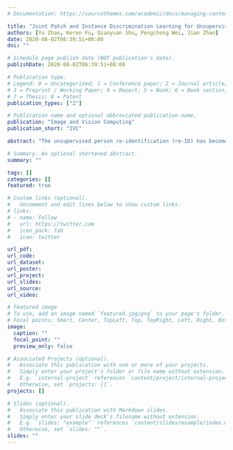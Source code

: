 ```yaml
---
# Documentation: https://sourcethemes.com/academic/docs/managing-content/

title: "Joint Patch and Instance Discrimination Learning for Unsupervised Person Re-identiﬁcation"
authors: [Yu Zhao, Keren Fu, Qiaoyuan Shu, Pengcheng Wei, Jian Zhan]
date: 2020-08-02T06:39:51+08:00
doi: ""

# Schedule page publish date (NOT publication's date).
publishDate: 2020-08-02T06:39:51+08:00

# Publication type.
# Legend: 0 = Uncategorized; 1 = Conference paper; 2 = Journal article;
# 3 = Preprint / Working Paper; 4 = Report; 5 = Book; 6 = Book section;
# 7 = Thesis; 8 = Patent
publication_types: ["2"]

# Publication name and optional abbreviated publication name.
publication: "Image and Vision Computing"
publication_short: "IVC"

abstract: "The unsupervised person re-identification (re-ID) has become increasingly significant in the community because it is more scalable than the supervised method when dealing with the large-scale person re-ID. However, it is difficult to learn discriminative enough features from across-camera images without labelling information. To address this problem, we propose a joint patch and instance discrimination learning (JPIL) framework for the unsupervised person re-ID. The JPIL framework exploits a patch feature extraction model to generate patch-wise features for each input image. Then the patch discrimination learning (PDL) loss is designed to guide the model to mine the patch-wise discriminative information from unlabelled person image patches. On the other hand, we introduce the instance discrimination learning (IDL) loss to provide instance-wise supervision. The IDL loss aims to pull features of the same instance under different transformations closer and push features belonging to different instances away. Finally, we combine the PDL and IDL loss to apply the joint training. Extensive experiments on Market-1501 and DukeMTMC-reID datasets demonstrate the effectiveness of the proposed method for unsupervised person re-ID."

# Summary. An optional shortened abstract.
summary: ""

tags: []
categories: []
featured: true

# Custom links (optional).
#   Uncomment and edit lines below to show custom links.
# links:
# - name: Follow
#   url: https://twitter.com
#   icon_pack: fab
#   icon: twitter

url_pdf:
url_code:
url_dataset:
url_poster:
url_project:
url_slides:
url_source:
url_video:

# Featured image
# To use, add an image named `featured.jpg/png` to your page's folder. 
# Focal points: Smart, Center, TopLeft, Top, TopRight, Left, Right, BottomLeft, Bottom, BottomRight.
image:
  caption: ""
  focal_point: ""
  preview_only: false

# Associated Projects (optional).
#   Associate this publication with one or more of your projects.
#   Simply enter your project's folder or file name without extension.
#   E.g. `internal-project` references `content/project/internal-project/index.md`.
#   Otherwise, set `projects: []`.
projects: []

# Slides (optional).
#   Associate this publication with Markdown slides.
#   Simply enter your slide deck's filename without extension.
#   E.g. `slides: "example"` references `content/slides/example/index.md`.
#   Otherwise, set `slides: ""`.
slides: ""
---
```

